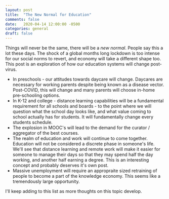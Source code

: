 ```yaml
---
layout: post
title:  "The New Normal for Education"
comments: false
date:   2020-04-14 12:00:00 -0500
categories: general
draft: false
---
```


Things will never be the same, there will be a _new normal_. People say this a lot these days. The shock of a global months long lockdown is too intense for our social norms to revert, and economy will take a different shape too. This post is an exploration of how our education systems will change post-virus.

* In preschools - our attitudes towards daycare will change. Daycares are necessary for working parents despite being known as a disease vector. Post-COVID, this will change and many parents will choose in-home pre-schooling options.
* In K-12 and college - distance learning capabilities will be a fundamental requirement for all schools and boards - to the point where we will question what the school day looks like, and what value coming to school actually has for students. It will fundamentally change every students schedule. 
* The explosion in MOOC's will lead to the demand for the curator / aggregator of the best courses. 
* The realm of education and work will continue to come together. Education will not be considered a discrete phase in someone's life. We'll see that distance learning and remote work will make it easier for someone to manage their days so that they may spend half the day working, and another half earning a degree. This is an interesting concept and probably deserves it's own post. 
* Massive unemployment will require an appropraite sized retraining of people to become a part of the knowledge economy. This seems like a tremendously large opportunity.

I'll keep adding to this list as more thoughts on this topic develop. 

